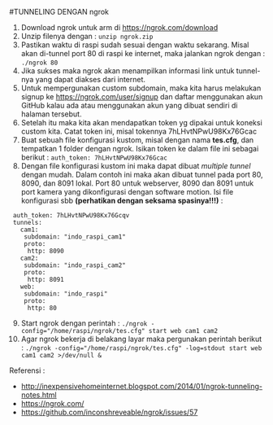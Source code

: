 #TUNNELING DENGAN ngrok
1. Download ngrok untuk arm di https://ngrok.com/download
2. Unzip filenya dengan : `unzip ngrok.zip`
3. Pastikan waktu di raspi sudah sesuai dengan waktu sekarang. Misal akan di-tunnel port 80 di raspi ke internet, maka jalankan ngrok dengan : `./ngrok 80`
4. Jika sukses maka ngrok akan menampilkan informasi link untuk tunnel-nya yang dapat diakses dari internet.
5. Untuk mempergunakan custom subdomain, maka kita harus melakukan signup ke https://ngrok.com/user/signup dan daftar menggunakan akun GitHub kalau ada atau menggunakan akun yang dibuat sendiri di halaman tersebut.
6. Setelah itu maka kita akan mendapatkan token yg dipakai untuk koneksi custom kita. Catat token ini, misal tokennya 7hLHvtNPwU98Kx76Gcac
7. Buat sebuah file konfigurasi kustom, misal dengan nama **tes.cfg**, dan tempatkan 1 folder dengan ngrok. Isikan token ke dalam file ini sebagai berikut : `auth_token: 7hLHvtNPwU98Kx76Gcac`  
8. Dengan file konfigurasi kustom ini maka dapat dibuat *multiple tunnel* dengan mudah. Dalam contoh ini maka akan dibuat tunnel pada port 80, 8090, dan 8091 lokal. Port 80 untuk webserver, 8090 dan 8091 untuk port kamera yang dikonfigurasi dengan software motion. Isi file konfigurasi sbb **(perhatikan dengan seksama spasinya!!!)** :
 ```
  auth_token: 7hLHvtNPwU98Kx76Gcqv
  tunnels:
    cam1:
     subdomain: "indo_raspi_cam1"
     proto:
      http: 8090
    cam2:
     subdomain: "indo_raspi_cam2"
     proto:
      http: 8091
    web:
     subdomain: "indo_raspi"
     proto:
      http: 80
 ```

9. Start ngrok dengan perintah : `./ngrok -config="/home/raspi/ngrok/tes.cfg" start web cam1 cam2`
10. Agar ngrok bekerja di belakang layar maka pergunakan perintah berikut : `./ngrok -config="/home/raspi/ngrok/tes.cfg" -log=stdout start web cam1 cam2 >/dev/null &`

Referensi :
- http://inexpensivehomeinternet.blogspot.com/2014/01/ngrok-tunneling-notes.html
- https://ngrok.com/
- https://github.com/inconshreveable/ngrok/issues/57
